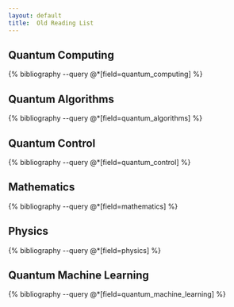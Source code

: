 ```yaml
---
layout: default
title:  Old Reading List
---
```

## Quantum Computing
{% bibliography --query @*[field=quantum_computing] %}

## Quantum Algorithms
{% bibliography --query @*[field=quantum_algorithms] %}

## Quantum Control
{% bibliography --query @*[field=quantum_control] %}

## Mathematics
{% bibliography --query @*[field=mathematics] %}

## Physics
{% bibliography --query @*[field=physics] %}

## Quantum Machine Learning
{% bibliography --query @*[field=quantum_machine_learning] %}
